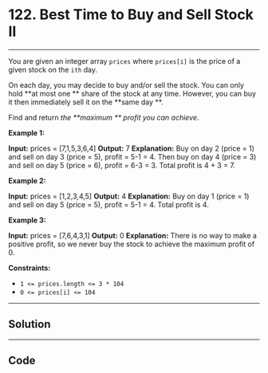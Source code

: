 # 122. Best Time to Buy and Sell Stock II

---

You are given an integer array `prices` where `prices[i]` is the price of a given stock on the `ith` day.

On each day, you may decide to buy and/or sell the stock. You can only hold **at most one ** share of the stock at any time. However, you can buy it then immediately sell it on the **same day **.

Find and return _the **maximum ** profit you can achieve_.

 

**Example 1:**


**Input:** prices = [7,1,5,3,6,4]
**Output:** 7
**Explanation:** Buy on day 2 (price = 1) and sell on day 3 (price = 5), profit = 5-1 = 4.
Then buy on day 4 (price = 3) and sell on day 5 (price = 6), profit = 6-3 = 3.
Total profit is 4 + 3 = 7.


**Example 2:**


**Input:** prices = [1,2,3,4,5]
**Output:** 4
**Explanation:** Buy on day 1 (price = 1) and sell on day 5 (price = 5), profit = 5-1 = 4.
Total profit is 4.


**Example 3:**


**Input:** prices = [7,6,4,3,1]
**Output:** 0
**Explanation:** There is no way to make a positive profit, so we never buy the stock to achieve the maximum profit of 0.


 

**Constraints:**

  * `1 <= prices.length <= 3 * 104`
  * `0 <= prices[i] <= 104`

---

## Solution



---

## Code
```python


```
